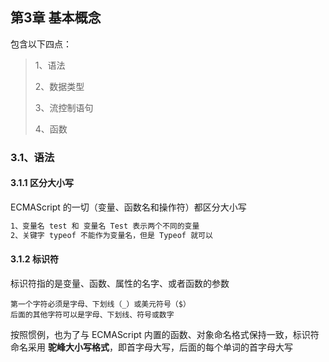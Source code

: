 ## 第3章  基本概念

包含以下四点：

> 1、语法
>
> 2、数据类型
>
> 3、流控制语句
>
> 4、函数

### 3.1、语法

#### 3.1.1 区分大小写

ECMAScript 的一切（变量、函数名和操作符）都区分大小写

```tex
1、变量名 test 和 变量名 Test 表示两个不同的变量
2、关键字 typeof 不能作为变量名，但是 Typeof 就可以
```

#### 3.1.2 标识符

标识符指的是变量、函数、属性的名字、或者函数的参数

```
第一个字符必须是字母、下划线（_）或美元符号（$）
后面的其他字符可以是字母、下划线、符号或数字
```

按照惯例，也为了与 ECMAScript 内置的函数、对象命名格式保持一致，标识符命名采用 **驼峰大小写格式**，即首字母大写，后面的每个单词的首字母大写

